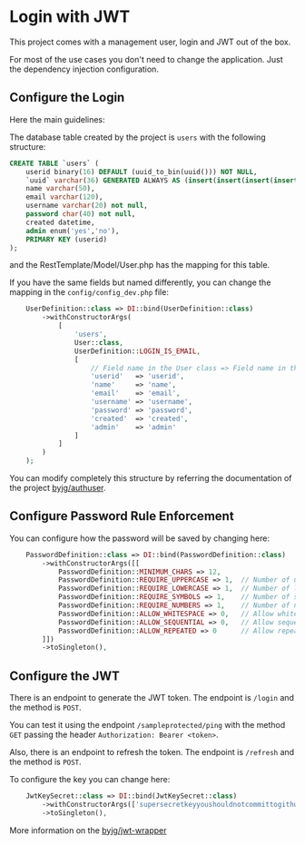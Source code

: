 # Login with JWT

This project comes with a management user, login and JWT out of the box.

For most of the use cases you don't need to change the application. Just the dependency injection configuration.

## Configure the Login

Here the main guidelines:

The database table created by the project is `users` with the following structure:

```sql
CREATE TABLE `users` (
    userid binary(16) DEFAULT (uuid_to_bin(uuid())) NOT NULL,
    `uuid` varchar(36) GENERATED ALWAYS AS (insert(insert(insert(insert(hex(`userid`),9,0,'-'),14,0,'-'),19,0,'-'),24,0,'-')) VIRTUAL,
    name varchar(50),
    email varchar(120),
    username varchar(20) not null,
    password char(40) not null,
    created datetime,
    admin enum('yes','no'),
    PRIMARY KEY (userid)
);
```

and the RestTemplate/Model/User.php has the mapping for this table.

If you have the same fields but named differently, you can change the mapping in the `config/config_dev.php` file:

```php
    UserDefinition::class => DI::bind(UserDefinition::class)
        ->withConstructorArgs(
            [
                'users',
                User::class,
                UserDefinition::LOGIN_IS_EMAIL,
                [
                    // Field name in the User class => Field name in the database
                    'userid'   => 'userid',
                    'name'     => 'name',
                    'email'    => 'email',
                    'username' => 'username',
                    'password' => 'password',
                    'created'  => 'created',
                    'admin'    => 'admin'
                ]
            ]
        )
    );
```

You can modify completely this structure by referring the documentation of the project [byjg/authuser](https://github.com/byjg/authuser).

## Configure Password Rule Enforcement

You can configure how the password will be saved by changing here:

```php
    PasswordDefinition::class => DI::bind(PasswordDefinition::class)
        ->withConstructorArgs([[
            PasswordDefinition::MINIMUM_CHARS => 12,
            PasswordDefinition::REQUIRE_UPPERCASE => 1,  // Number of uppercase characters
            PasswordDefinition::REQUIRE_LOWERCASE => 1,  // Number of lowercase characters
            PasswordDefinition::REQUIRE_SYMBOLS => 1,    // Number of symbols
            PasswordDefinition::REQUIRE_NUMBERS => 1,    // Number of numbers
            PasswordDefinition::ALLOW_WHITESPACE => 0,   // Allow whitespace
            PasswordDefinition::ALLOW_SEQUENTIAL => 0,   // Allow sequential characters
            PasswordDefinition::ALLOW_REPEATED => 0      // Allow repeated characters
        ]])
        ->toSingleton(),
```

## Configure the JWT

There is an endpoint to generate the JWT token. The endpoint is `/login` and the method is `POST`.

You can test it using the endpoint `/sampleprotected/ping` with the method `GET` passing the header `Authorization: Bearer <token>`.

Also, there is an endpoint to refresh the token. The endpoint is `/refresh` and the method is `POST`.

To configure the key you can change here:

```php
    JwtKeySecret::class => DI::bind(JwtKeySecret::class)
        ->withConstructorArgs(['supersecretkeyyoushouldnotcommittogithub'])
        ->toSingleton(),
```

More information on the [byjg/jwt-wrapper](https://github.com/byjg/jwt-wrapper)
